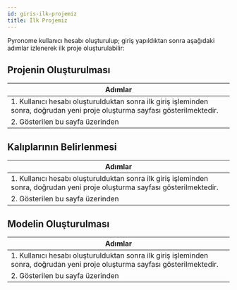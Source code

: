 ```yaml
---
id: giris-ilk-projemiz
title: İlk Projemiz
---
```


<a id="aHeaderMenuAnchor" data-header-menu="Docs"></a>

Pyronome kullanıcı hesabı oluşturulup; giriş yapıldıktan sonra aşağıdaki adımlar izlenerek ilk proje oluşturulabilir:

## Projenin Oluşturulması

| Adımlar |
| ------ |
| 1. Kullanıcı hesabı oluşturulduktan sonra ilk giriş işleminden sonra, doğrudan yeni proje oluşturma sayfası gösterilmektedir. |
| 2. Gösterilen bu sayfa üzerinden |

## Kalıplarının Belirlenmesi

| Adımlar |
| ------ |
| 1. Kullanıcı hesabı oluşturulduktan sonra ilk giriş işleminden sonra, doğrudan yeni proje oluşturma sayfası gösterilmektedir. |
| 2. Gösterilen bu sayfa üzerinden |

## Modelin Oluşturulması

| Adımlar |
| ------ |
| 1. Kullanıcı hesabı oluşturulduktan sonra ilk giriş işleminden sonra, doğrudan yeni proje oluşturma sayfası gösterilmektedir. |
| 2. Gösterilen bu sayfa üzerinden |